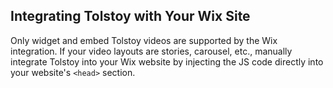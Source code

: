 ## Integrating Tolstoy with Your Wix Site

Only widget and embed Tolstoy videos are supported by the Wix integration. If your video layouts are stories, carousel, etc., manually integrate Tolstoy into your Wix website by injecting the JS code directly into your website's `<head>` section.
